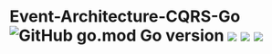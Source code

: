 # Event-Architecture-CQRS-Go ![GitHub go.mod Go version](https://img.shields.io/github/go-mod/go-version/ChrisCodeX/CRUD-MongoDBAtlas-Go) ![](https://img.shields.io/badge/Docker-blue?style=flat&logo=docker&logoColor=white) ![](https://img.shields.io/badge/PostgreSQL-316192?style=flat&logo=postgresql&logoColor=white) ![](https://img.shields.io/badge/Elastic_Search-005571?style=flat&logo=elasticsearch&logoColor=white)